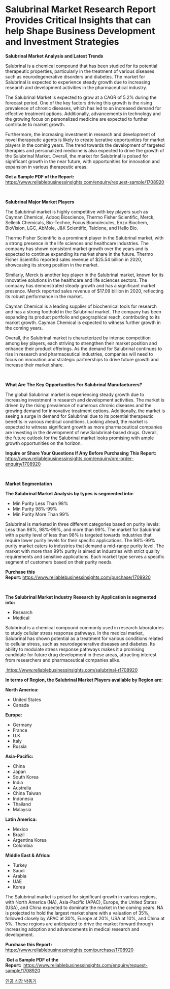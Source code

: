 <p><h1>Salubrinal Market Research Report Provides Critical Insights that can help Shape Business Development and Investment Strategies</h1></p><p><strong>Salubrinal Market Analysis and Latest Trends</strong></p>
<p><p>Salubrinal is a chemical compound that has been studied for its potential therapeutic properties, particularly in the treatment of various diseases such as neurodegenerative disorders and diabetes. The market for Salubrinal is expected to experience steady growth due to increasing research and development activities in the pharmaceutical industry.</p><p>The Salubrinal Market is expected to grow at a CAGR of 5.2% during the forecast period. One of the key factors driving this growth is the rising prevalence of chronic diseases, which has led to an increased demand for effective treatment options. Additionally, advancements in technology and the growing focus on personalized medicine are expected to further contribute to market growth.</p><p>Furthermore, the increasing investment in research and development of novel therapeutic agents is likely to create lucrative opportunities for market players in the coming years. The trend towards the development of targeted therapies and personalized medicine is also expected to drive the growth of the Salubrinal Market. Overall, the market for Salubrinal is poised for significant growth in the near future, with opportunities for innovation and expansion in various therapeutic areas.</p></p>
<p><strong>Get a Sample PDF of the Report:&nbsp;</strong> <a href="https://www.reliablebusinessinsights.com/enquiry/request-sample/1708920">https://www.reliablebusinessinsights.com/enquiry/request-sample/1708920</a></p>
<p>&nbsp;</p>
<p><strong>Salubrinal Major Market Players</strong></p>
<p><p>The Salubrinal market is highly competitive with key players such as Cayman Chemical, Adooq Bioscience, Thermo Fisher Scientific, Merck, Selleck Chemicals, Bio-Techne, Focus Biomolecules, Enzo Biochem, BioVision, LGC, AbMole, J&K Scientific, Taiclone, and Hello Bio. </p><p>Thermo Fisher Scientific is a prominent player in the Salubrinal market, with a strong presence in the life sciences and healthcare industries. The company has shown consistent market growth over the years and is expected to continue expanding its market share in the future. Thermo Fisher Scientific reported sales revenue of $25.54 billion in 2020, showcasing its strong position in the market.</p><p>Similarly, Merck is another key player in the Salubrinal market, known for its innovative solutions in the healthcare and life sciences sectors. The company has demonstrated steady growth and has a significant market presence. Merck reported sales revenue of $17.09 billion in 2020, reflecting its robust performance in the market.</p><p>Cayman Chemical is a leading supplier of biochemical tools for research and has a strong foothold in the Salubrinal market. The company has been expanding its product portfolio and geographical reach, contributing to its market growth. Cayman Chemical is expected to witness further growth in the coming years.</p><p>Overall, the Salubrinal market is characterized by intense competition among key players, each striving to strengthen their market position and enhance their product offerings. As the demand for Salubrinal continues to rise in research and pharmaceutical industries, companies will need to focus on innovation and strategic partnerships to drive future growth and increase their market share.</p></p>
<p>&nbsp;</p>
<p><strong>What Are The Key Opportunities For Salubrinal Manufacturers?</strong></p>
<p><p>The global Salubrinal market is experiencing steady growth due to increasing investment in research and development activities. The market is driven by the rising prevalence of numerous chronic diseases and the growing demand for innovative treatment options. Additionally, the market is seeing a surge in demand for Salubrinal due to its potential therapeutic benefits in various medical conditions. Looking ahead, the market is expected to witness significant growth as more pharmaceutical companies are investing in the development of new Salubrinal-based drugs. Overall, the future outlook for the Salubrinal market looks promising with ample growth opportunities on the horizon.</p></p>
<p><strong>Inquire or Share Your Questions If Any Before Purchasing This Report:</strong> <a href="https://www.reliablebusinessinsights.com/enquiry/pre-order-enquiry/1708920">https://www.reliablebusinessinsights.com/enquiry/pre-order-enquiry/1708920</a></p>
<p>&nbsp;</p>
<p><strong>Market Segmentation</strong></p>
<p><strong>The Salubrinal Market Analysis by types is segmented into:</strong></p>
<p><ul><li>Min Purity Less Than 98%</li><li>Min Purity 98%-99%</li><li>Min Purity More Than 99%</li></ul></p>
<p><p>Salubrinal is marketed in three different categories based on purity levels: Less than 98%, 98%-99%, and more than 99%. The market for Salubrinal with a purity level of less than 98% is targeted towards industries that require lower purity levels for their specific applications. The 98%-99% purity market caters to industries that demand a mid-range purity level. The market with more than 99% purity is aimed at industries with strict quality requirements and sensitive applications. Each market type serves a specific segment of customers based on their purity needs.</p></p>
<p><strong>Purchase this Report:&nbsp;</strong><a href="https://www.reliablebusinessinsights.com/purchase/1708920">https://www.reliablebusinessinsights.com/purchase/1708920</a></p>
<p>&nbsp;</p>
<p><strong>The Salubrinal Market Industry Research by Application is segmented into:</strong></p>
<p><ul><li>Research</li><li>Medical</li></ul></p>
<p><p>Salubrinal is a chemical compound commonly used in research laboratories to study cellular stress response pathways. In the medical market, Salubrinal has shown potential as a treatment for various conditions related to cellular stress, such as neurodegenerative diseases and diabetes. Its ability to modulate stress response pathways makes it a promising candidate for future drug development in these areas, attracting interest from researchers and pharmaceutical companies alike.</p></p>
<p><a href="https://www.reliablebusinessinsights.com/salubrinal-r1708920">&nbsp;https://www.reliablebusinessinsights.com/salubrinal-r1708920</a></p>
<p><strong>In terms of Region, the Salubrinal Market Players available by Region are:</strong></p>
<p>
    <p> <strong> North America: </strong>
        <ul>
            <li>United States</li>
            <li>Canada</li>
        </ul>
        </p> 
    <p> <strong> Europe: </strong>
        <ul>
            <li>Germany</li>
            <li>France</li>
            <li>U.K.</li>
            <li>Italy</li>
            <li>Russia</li>
        </ul>
        </p> 
    <p> <strong> Asia-Pacific: </strong>
        <ul>
            <li>China</li>
            <li>Japan</li>
            <li>South Korea</li>
            <li>India</li>
            <li>Australia</li>
            <li>China Taiwan</li>
            <li>Indonesia</li>
            <li>Thailand</li>
            <li>Malaysia</li>
        </ul>
        </p> 
    <p> <strong> Latin America: </strong>
        <ul>
            <li>Mexico</li>
            <li>Brazil</li>
            <li>Argentina Korea</li>
            <li>Colombia</li>
        </ul>
        </p> 
    <p> <strong> Middle East & Africa: </strong>
        <ul>
            <li>Turkey</li>
            <li>Saudi</li>
            <li>Arabia</li>
            <li>UAE</li>
            <li>Korea</li>
        </ul>
    </p>
    </p>
<p><p>The Salubrinal market is poised for significant growth in various regions, with North America (NA), Asia-Pacific (APAC), Europe, the United States (USA), and China expected to dominate the market in the coming years. NA is projected to hold the largest market share with a valuation of 35%, followed closely by APAC at 30%, Europe at 20%, USA at 10%, and China at 5%. These regions are anticipated to drive the market forward through increasing adoption and advancements in medical research and development.</p></p>
<p><strong>Purchase this Report: </strong><a href="https://www.reliablebusinessinsights.com/purchase/1708920">https://www.reliablebusinessinsights.com/purchase/1708920</a></p>
<p>&nbsp;<strong>Get a Sample PDF of the Report:&nbsp;&nbsp;</strong><a href="https://www.reliablebusinessinsights.com/enquiry/request-sample/1708920">https://www.reliablebusinessinsights.com/enquiry/request-sample/1708920</a></p>
<p><strong></strong></p>
<p><p><a href="https://github.com/TobyKub4685/Market-Research-Report-List-2/blob/main/5066165193237.md">인공 심장 박동기</a></p></p>
